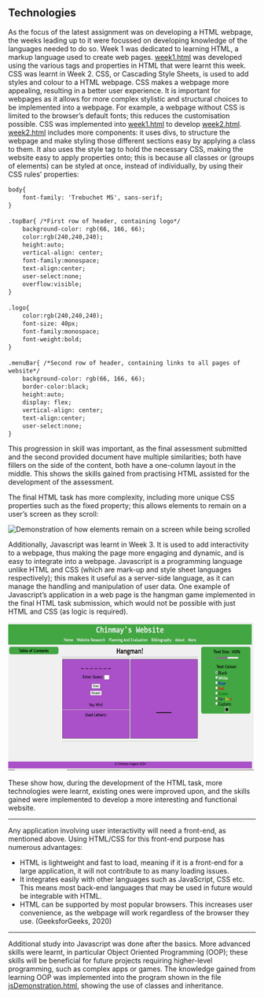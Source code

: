 Technologies
---
As the focus of the latest assignment was on developing a HTML webpage, the weeks leading up to it were focussed on developing knowledge of the languages needed to do so. 
Week 1 was dedicated to learning HTML, a markup language used to create web pages. [week1.html](week.html) was developed using the various tags and properties in HTML that were learnt this week. 
CSS was learnt in Week 2. CSS, or Cascading Style Sheets, is used to add styles and colour to a HTML webpage. CSS makes a webpage more appealing, resulting in a better user experience. It is important for webpages as it allows for more complex stylistic and structural choices to be implemented into a webpage. For example, a webpage without CSS is limited to the browser’s default fonts; this reduces the customisation possible. 
CSS was implemented into [week1.html](week1.html) to develop [week2.html](week2.html). [week2.html](week2.html) includes more components: it uses divs, to structure the webpage and make styling those different sections easy by applying a class to them. It also uses the style tag to hold the necessary CSS, making the website easy to apply properties onto; this is because all classes or (groups of elements) can be styled at once, instead of individually, by using their CSS rules’ properties:

```
body{
    font-family: 'Trebuchet MS', sans-serif;
}

.topBar{ /*First row of header, containing logo*/
    background-color: rgb(66, 166, 66);
    color:rgb(240,240,240);
    height:auto;
    vertical-align: center; 
    font-family:monospace;
    text-align:center;
    user-select:none;
    overflow:visible;
}

.logo{
    color:rgb(240,240,240);
    font-size: 40px;
    font-family:monospace;
    font-weight:bold;
}

.menuBar{ /*Second row of header, containing links to all pages of website*/
    background-color: rgb(66, 166, 66);
    border-color:black;
    height:auto;
    display: flex;
    vertical-align: center;
    text-align:center;
    user-select:none;
}
```
This progression in skill was important, as the final assessment submitted and the second provided document have multiple similarities; both have fillers on the side of the content, both have a one-column layout in the middle. This shows the skills gained from practising HTML assisted for the development of the assessment.

The final HTML task has more complexity, including more unique CSS properties such as the fixed property; this allows elements to remain on a user’s screen as they scroll:

<img src="Resources/fixedPositions.gif" width="500" height="300" alt="Demonstration of how elements remain on a screen while being scrolled">

Additionally, Javascript was learnt in Week 3. It is used to add interactivity to a webpage, thus making the page more engaging and dynamic, and is easy to integrate into a webpage. Javascript is a programming language unlike HTML and CSS (which are mark-up and style sheet languages respectively); this makes it useful as a server-side language, as it can manage the handling and manipulation of user data. One example of Javascript’s application in a web page is the hangman game implemented in the final HTML task submission, which would not be possible with just HTML and CSS (as logic is required).

<img src="Resources/hangmanDemo.gif" width="500" height="300" alt="Demonstration of the hangman game">

These show how, during the development of the HTML task, more technologies were learnt, existing ones were improved upon, and the skills gained were implemented to develop a more interesting and functional website. 
 
___
Any application involving user interactivity will need a front-end, as mentioned above. Using HTML/CSS for this front-end purpose has numerous advantages:  
 - HTML is lightweight and fast to load, meaning if it is a front-end for a large application, it will not contribute to as many loading issues. 
 - It integrates easily with other languages such as JavaScript, CSS etc. This means most back-end languages that may be used in future would be integrable with HTML. 
 - HTML can be supported by most popular browsers. This increases user convenience, as the webpage will work regardless of the browser they use.
(GeeksforGeeks, 2020)
___

Additional study into Javascript was done after the basics. More advanced skills were learnt, in particular Object Oriented Programming (OOP); these skills will be beneficial for future projects requiring higher-level programming, such as complex apps or games. The knowledge gained from learning OOP was implemented into the program shown in the file [jsDemonstration.html](jsDemonstration.html), showing the use of classes and inheritance. 